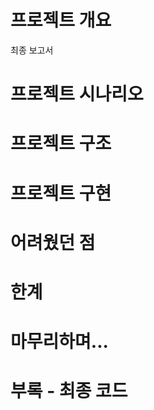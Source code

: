 # 프로젝트 개요

최종 보고서


# 프로젝트 시나리오 


# 프로젝트 구조

# 프로젝트 구현


# 어려웠던 점

# 한계

# 마무리하며...

# 부록 - 최종 코드

``` cpp

```
